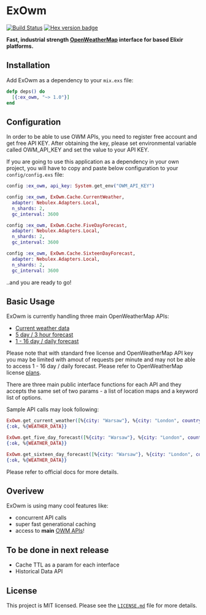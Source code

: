 # ExOwm

[![Build Status](https://travis-ci.org/Kociamber/ex_owm.svg?branch=master)](https://travis-ci.org/Kociamber/ex_owm)
[![Hex version badge](https://img.shields.io/hexpm/v/ex_owm.svg)](https://hex.pm/packages/ex_owm)

**Fast, industrial strength [OpenWeatherMap](http://openweathermap.org/technology) interface for based Elixir platforms.**

## Installation

Add ExOwm as a dependency to your `mix.exs` file:

```elixir
defp deps() do
  [{:ex_owm, "~> 1.0"}]
end
```

## Configuration

In order to be able to use OWM APIs, you need to register free account and get free API KEY.
After obtaining the key, please set environmental variable called OWM_API_KEY and set the value to your API KEY.

If you are going to use this application as a dependency in your own project, you will have to copy and paste below configuration to your `config/config.exs` file:

```elixir
config :ex_owm, api_key: System.get_env("OWM_API_KEY")

config :ex_owm, ExOwm.Cache.CurrentWeather,
  adapter: Nebulex.Adapters.Local,
  n_shards: 2,
  gc_interval: 3600

config :ex_owm, ExOwm.Cache.FiveDayForecast,
  adapter: Nebulex.Adapters.Local,
  n_shards: 2,
  gc_interval: 3600

config :ex_owm, ExOwm.Cache.SixteenDayForecast,
  adapter: Nebulex.Adapters.Local,
  n_shards: 2,
  gc_interval: 3600
```

..and you are ready to go!

## Basic Usage

ExOwm is currently handling three main OpenWeatherMap APIs:

*   [Current weather data](http://openweathermap.org/current)
*   [5 day / 3 hour forecast](http://openweathermap.org/forecast5)
*   [1 - 16 day / daily forecast](http://openweathermap.org/forecast16)

Please note that with standard free license and OpenWeatherMap API key you may be limited with amout of requests per minute and may not be able to access 1 - 16 day / daily forecast. Please refer to OpenWeatherMap license [plans](http://openweathermap.org/price).

There are three main public interface functions for each API and they accepts the same set of two params - a list of location maps and a keyword list of options.

Sample API calls may look following:
```elixir
ExOwm.get_current_weather([%{city: "Warsaw"}, %{city: "London", country_code: "uk"}], units: :metric, lang: :pl)
{:ok, %{WEATHER_DATA}}

ExOwm.get_five_day_forecast([%{city: "Warsaw"}, %{city: "London", country_code: "uk"}], units: :metric, lang: :pl)
{:ok, %{WEATHER_DATA}}

ExOwm.get_sixteen_day_forecast([%{city: "Warsaw"}, %{city: "London", country_code: "uk"}], units: :metric, lang: :pl, cnt: 16)
{:ok, %{WEATHER_DATA}}
```

Please refer to official docs for more details.

## Overivew

ExOwm is using many cool features like:

*   concurrent API calls
*   super fast generational caching
*   access to **main** [OWM APIs](http://openweathermap.org/api)!

## To be done in next release

*   Cache TTL as a param for each interface
*   Historical Data API

## License

This project is MIT licensed. Please see the [`LICENSE.md`](https://github.com/Kociamber/ex_owm/blob/master/LICENSE.md) file for more details.
